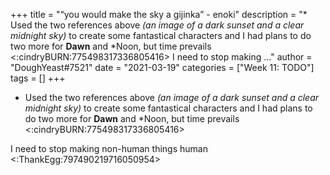 +++
title = "“you would make the sky a gijinka” - enoki"
description = "* Used the two references above *(an image of a dark sunset and a clear midnight sky)* to create some fantastical characters and I had plans to do two more for **Dawn** and *Noon, but time prevails <:cindryBURN:775498317336805416>   I need to stop making ..."
author = "DoughYeast#7521"
date = "2021-03-19"
categories = ["Week 11: TODO"]
tags = []
+++

* Used the two references above *(an image of a dark sunset and a clear midnight sky)* to create some fantastical characters and I had plans to do two more for **Dawn** and *Noon, but time prevails <:cindryBURN:775498317336805416> 

I need to stop making non-human things human <:ThankEgg:797490219716050954>
